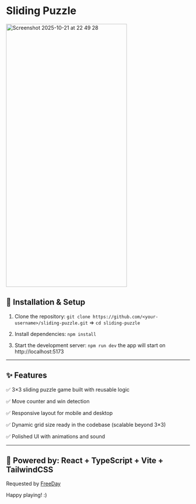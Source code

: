 # Sliding Puzzle 
<img width="331" height="719" alt="Screenshot 2025-10-21 at 22 49 28" src="https://github.com/user-attachments/assets/40aeaebd-9ba4-415d-9779-0c60d6ab3c64" />

## 🧩 Installation & Setup
1. Clone the repository:
   `git clone https://github.com/<your-username>/sliding-puzzle.git` =>
   `cd sliding-puzzle`

2. Install dependencies:
   `npm install`

4. Start the development server:
   `npm run dev`
 the app will start on http://localhost:5173

--------------------

## ✨ Features

✅ 3×3 sliding puzzle game built with reusable logic

✅ Move counter and win detection

✅ Responsive layout for mobile and desktop

✅ Dynamic grid size ready in the codebase (scalable beyond 3×3)

✅ Polished UI with animations and sound

 ------------

## 🧠 Powered by: React + TypeScript + Vite + TailwindCSS

Requested by [FreeDay](https://www.freeday.ai/)
 
Happy playing! :)
